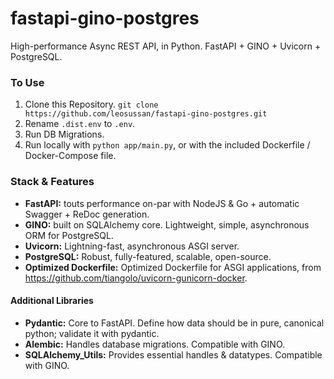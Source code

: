 # fastapi-gino-postgres
High-performance Async REST API, in Python. FastAPI + GINO + Uvicorn + PostgreSQL.

### To Use
1. Clone this Repository. `git clone https://github.com/leosussan/fastapi-gino-postgres.git`
2. Rename `.dist.env` to `.env`.
3. Run DB Migrations. 
4. Run locally with `python app/main.py`, or with the included Dockerfile / Docker-Compose file.

### Stack & Features
* **FastAPI:** touts performance on-par with NodeJS & Go + automatic Swagger + ReDoc generation. 
* **GINO:** built on SQLAlchemy core. Lightweight, simple, asynchronous ORM for PostgreSQL.
* **Uvicorn:** Lightning-fast, asynchronous ASGI server.
* **PostgreSQL:** Robust, fully-featured, scalable, open-source.
* **Optimized Dockerfile:** Optimized Dockerfile for ASGI applications, from https://github.com/tiangolo/uvicorn-gunicorn-docker.

#### Additional Libraries
* **Pydantic:** Core to FastAPI. Define how data should be in pure, canonical python; validate it with pydantic. 
* **Alembic:** Handles database migrations. Compatible with GINO.
* **SQLAlchemy_Utils:** Provides essential handles & datatypes. Compatible with GINO.
